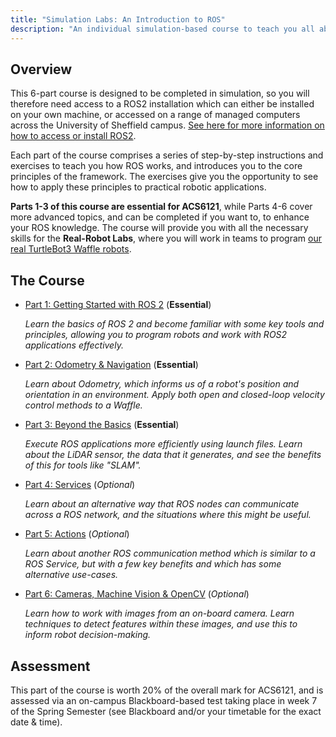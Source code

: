 ```yaml
---
title: "Simulation Labs: An Introduction to ROS"
description: "An individual simulation-based course to teach you all about ROS2"
--- 
```


## Overview

This 6-part course is designed to be completed in simulation, so you will therefore need access to a ROS2 installation which can either be installed on your own machine, or accessed on a range of managed computers across the University of Sheffield campus. [See here for more information on how to access or install ROS2](../../ros/README.md).

Each part of the course comprises a series of step-by-step instructions and exercises to teach you how ROS works, and introduces you to the core principles of the framework. The exercises give you the opportunity to see how to apply these principles to practical robotic applications. 

**Parts 1-3 of this course are essential for ACS6121**, while Parts 4-6 cover more advanced topics, and can be completed if you want to, to enhance your ROS knowledge. The course will provide you with all the necessary skills for the **Real-Robot Labs**, where you will work in teams to program [our real TurtleBot3 Waffle robots](../../waffles/README.md).  

## The Course

* [Part 1: Getting Started with ROS 2](./part1.md) (**Essential**)

    *Learn the basics of ROS 2 and become familiar with some key tools and principles, allowing you to program robots and work with ROS2 applications effectively.*

* [Part 2: Odometry & Navigation](./part2.md) (**Essential**)

    *Learn about Odometry, which informs us of a robot's position and orientation in an environment. Apply both open and closed-loop velocity control methods to a Waffle.*

* [Part 3: Beyond the Basics](./part3.md) (**Essential**)

    *Execute ROS applications more efficiently using launch files. Learn about the LiDAR sensor, the data that it generates, and see the benefits of this for tools like "SLAM".*

* [Part 4: Services](./part4.md) (*Optional*)

    *Learn about an alternative way that ROS nodes can communicate across a ROS network, and the situations where this might be useful.*

* [Part 5: Actions](./part5.md) (*Optional*)

    *Learn about another ROS communication method which is similar to a ROS Service, but with a few key benefits and which has some alternative use-cases.*

* [Part 6: Cameras, Machine Vision & OpenCV](./part6.md) (*Optional*)

    *Learn how to work with images from an on-board camera. Learn techniques to detect features within these images, and use this to inform robot decision-making.*

## Assessment

This part of the course is worth 20% of the overall mark for ACS6121, and is assessed via an on-campus Blackboard-based test taking place in week 7 of the Spring Semester (see Blackboard and/or your timetable for the exact date & time). 